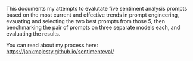 This documents my attempts to evalutate five sentiment analysis prompts based on the most current and effective trends in prompt engineering, evauating and selecting the two best prompts from those 5, then benchmarking the pair of prompts on three separate models each, and evaluating the results.

You can read about my process here: https://jankmajesty.github.io/sentimenteval/